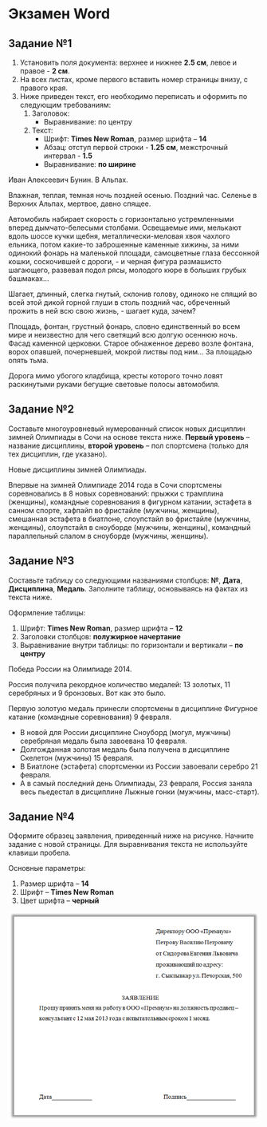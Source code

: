 # Экзамен Word

## Задание №1

1. Установить поля документа: верхнее и нижнее **2.5 см**, левое и правое - **2 см**.
2. На всех листах, кроме первого вставить номер страницы внизу, с правого края.
3. Ниже приведен текст, его необходимо переписать и оформить по следующим требованиям:
   1. Заголовок:
      - Выравнивание: по центру
   2. Текст:
      - Шрифт: **Times New Roman**, размер шрифта – **14**
      - Абзац: отступ первой строки - **1.25 см**, межстрочный интервал - **1.5**
      - Выравнивание: **по ширине**

Иван Алексеевич Бунин. В Альпах.

Влажная, теплая, темная ночь поздней осенью. Поздний час. Селенье в Верхних Альпах, мертвое, давно спящее.

Автомобиль набирает скорость с горизонтально устремленными вперед дымчато-белесыми столбами. Освещаемые ими, мелькают вдоль шоссе кучки щебня, металлически-меловая хвоя чахлого ельника, потом какие-то заброшенные каменные хижины, за ними одинокий фонарь на маленькой площади, самоцветные глаза бессонной кошки, соскочившей с дороги, - и черная фигура размашисто шагающего, развевая подол рясы, молодого кюре в больших грубых башмаках...

Шагает, длинный, слегка гнутый, склонив голову, одиноко не спящий во всей этой дикой горной глуши в столь поздний час, обреченный прожить в ней всю свою жизнь, - шагает куда, зачем?

Площадь, фонтан, грустный фонарь, словно единственный во всем мире и неизвестно для чего светящий всю долгую осеннюю ночь. Фасад каменной церковки. Старое обнаженное дерево возле фонтана, ворох опавшей, почерневшей, мокрой листвы под ним... За площадью опять тьма.

Дорога мимо убогого кладбища, кресты которого точно ловят раскинутыми руками бегущие световые полосы автомобиля.

## Задание №2

Составьте многоуровневый нумерованный список новых дисциплин зимней Олимпиады в Сочи на основе текста ниже. **Первый уровень** – название дисциплины, **второй уровень** – пол спортсмена (только для тех дисциплин, где указано).

Новые дисциплины зимней Олимпиады.

Впервые на зимней Олимпиаде 2014 года в Сочи спортсмены соревновались в 8 новых соревнований: прыжки с трамплина (женщины), командные соревнования в фигурном катании, эстафета в санном спорте, хафпайп во фристайле (мужчины, женщины), смешанная эстафета в биатлоне, слоупстайл во фристайле (мужчины, женщины), слоупстайл в сноуборде (мужчины, женщины), командный параллельный слалом в сноуборде (мужчины, женщины).

## Задание №3

Составьте таблицу со следующими названиями столбцов: **№**, **Дата**, **Дисциплина**, **Медаль**. Заполните таблицу, основываясь на фактах из текста ниже. 

Оформление таблицы:
1)	Шрифт: **Times New Roman**, размер шрифта – **12**
2)	Заголовки столбцов: **полужирное начертание**
3)	Выравнивание внутри таблицы: по горизонтали и вертикали – **по центру**

Победа России на Олимпиаде 2014.

Россия получила рекордное количество медалей: 13 золотых, 11 серебряных и 9 бронзовых. Вот как это было.

Первую золотую медаль принесли спортсмены в дисциплине Фигурное катание (командные соревнования) 9 февраля. 

- В новой для России дисциплине Сноуборд (могул, мужчины) серебряная медаль была завоевана 10 февраля. 
- Долгожданная золотая медаль была получена в дисциплине Скелетон (мужчины) 15 февраля. 
- В Биатлоне (эстафета) спортсменки из России завоевали серебро 21 февраля. 
- А в самый последний день Олимпиады, 23 февраля, Россия заняла весь пьедестал в дисциплине Лыжные гонки (мужчины, масс-старт).

## Задание №4

Оформите образец заявления, приведенный ниже на рисунке. Начните задание с новой страницы. Для выравнивания текста не используйте клавиши пробела.

Основные параметры:
1)	Размер шрифта – **14**
2)	Шрифт – **Times New Roman**
3)	Цвет шрифта – **черный**

![alt text](image.png)
